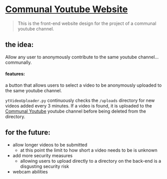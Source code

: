# [Communal Youtube Website](https://communalyoutube.com)

> This is the front-end website design for the project of a communal youtube channel. 

## the idea:
Allow any user to anonymously contribute to the same youtube channel... communally.
#### features:
a button that allows users to select a video to be anonymously uploaded to the same youtube channel. 


`ytVideoUploader.py` continuously checks the `/uploads` directory for new videos added every 3 minutes. If a video is found, it is uploaded to the [Communal Youtube](https://youtube.com/channel/UC_SReR6zWYD5XQLztnLtP-g) youtube channel before being deleted from the directory.

## for the future: 
- allow longer videos to be submitted
  - at this point the limit to how short a video needs to be is unknown
- add more security measures
  - allowing users to upload directly to a directory on the back-end is a disgusting security risk
- webcam abilities
